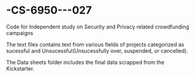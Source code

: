 # -CS-6950---027
Code for Independent study on Security and Privacy related crowdfunding campaigns

The text files contains text from various fields of projects categorized as sucessful and Unsucessful(Unsucessfully over, suspended, or cancelled).

The Data sheets folder includes the final data scrapped from the Kickstarter.
